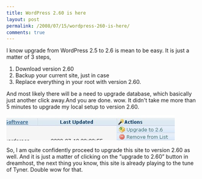 ```yaml
---
title: WordPress 2.60 is here
layout: post
permalink: /2008/07/15/wordpress-260-is-here/
comments: true
---
```

I know upgrade from WordPress 2.5 to 2.6 is mean to be easy. It is just a matter of 3 steps,

1. Download version 2.60  
2. Backup your current site, just in case  
3. Replace everything in your root with version 2.60.

And most likely there will be a need to upgrade database, which basically just another click away.And you are done. wow. It didn't take me more than 5 minutes to upgrade my local setup to version 2.60.

![upgrading wordpress](/images/wp_upgrade.jpg)

So, I am quite confidently proceed to upgrade this site to version 2.60 as well. And it is just a matter of clicking on the &#8220;upgrade to 2.60&#8221; button in dreamhost, the next thing you know, this site is already playing to the tune of Tyner. Double wow for that.